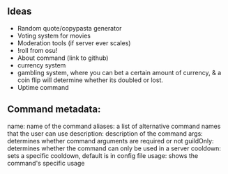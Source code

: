 ## Ideas

* Random quote/copypasta generator
* Voting system for movies
* Moderation tools (if server ever scales)
* !roll from osu! 
* About command (link to github)
* currency system
* gambling system, where you can bet a certain amount of currency, & a coin flip will determine whether its doubled or lost.
* Uptime command

## Command metadata:

name: <string> name of the command
aliases: <array> a list of alternative command names that the user can use
description: <string> description of the command
args: <boolean> determines whether command arguments are required or not
guildOnly: <boolean> determines whether the command can only be used in a server
cooldown: <int> sets a specific cooldown, default is in config file
usage: <string> shows the command's specific usage